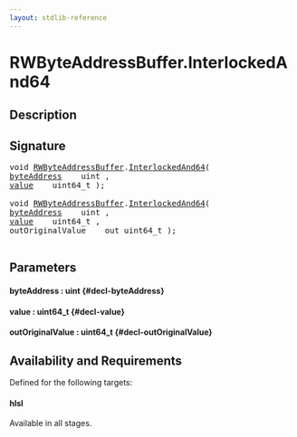 ```yaml
---
layout: stdlib-reference
---
```


# RWByteAddressBuffer\.InterlockedAnd64

## Description





## Signature 

<pre>
void <a href="/stdlib-reference/types/RWByteAddressBuffer/index" class="code_type">RWByteAddressBuffer</a>.<a href="/stdlib-reference/types/RWByteAddressBuffer/InterlockedAnd64">InterlockedAnd64</a>(
<a href="/stdlib-reference/types/RWByteAddressBuffer/InterlockedAnd64#decl-byteAddress" class="code_param">byteAddress</a>    uint ,
<a href="/stdlib-reference/types/RWByteAddressBuffer/InterlockedAnd64#decl-value" class="code_param">value</a>    uint64_t );

void <a href="/stdlib-reference/types/RWByteAddressBuffer/index" class="code_type">RWByteAddressBuffer</a>.<a href="/stdlib-reference/types/RWByteAddressBuffer/InterlockedAnd64">InterlockedAnd64</a>(
<a href="/stdlib-reference/types/RWByteAddressBuffer/InterlockedAnd64#decl-byteAddress" class="code_param">byteAddress</a>    uint ,
<a href="/stdlib-reference/types/RWByteAddressBuffer/InterlockedAnd64#decl-value" class="code_param">value</a>    uint64_t ,
outOriginalValue    out uint64_t );

</pre>

## Parameters

#### byteAddress  : uint {#decl-byteAddress}
#### value  : uint64\_t {#decl-value}
#### outOriginalValue  : uint64\_t {#decl-outOriginalValue}

## Availability and Requirements

Defined for the following targets:

#### hlsl
Available in all stages.



